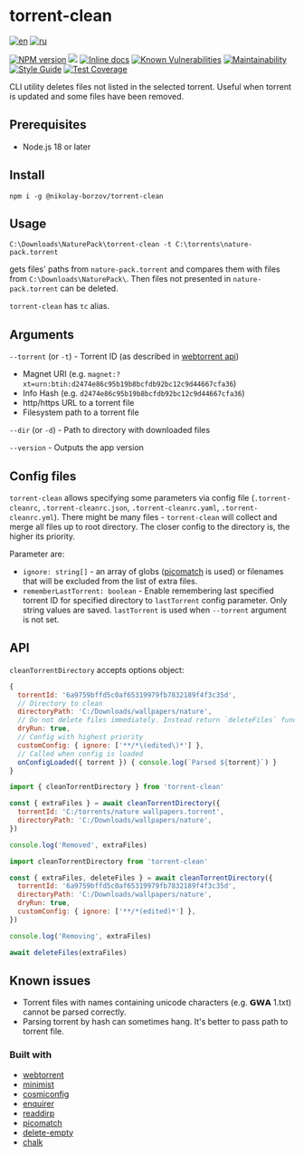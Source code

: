 # torrent-clean

[![en](https://img.shields.io/badge/lang-en-%233c3b6e)](./README.md)
[![ru](https://img.shields.io/badge/lang-ru-%23d52b1e)](./README.ru.md)

[![NPM version][npm-image]][npm-url]
![][ci-image]
[![Inline docs][docs-image]][docs-url]
[![Known Vulnerabilities][vulnerabilities-image]][vulnerabilities-url]
[![Maintainability][maintability-image]][maintability-url]
[![Style Guide][style-guide-image]][style-guide-url]
[![Test Coverage][test-coverage-image]][test-coverage-url]

[npm-image]: https://img.shields.io/npm/v/@nikolay-borzov/torrent-clean.svg
[npm-url]: https://npmjs.org/package/@nikolay-borzov/torrent-clean
[ci-image]: https://github.com/nikolay-borzov/torrent-clean/workflows/CI/badge.svg
[docs-image]: https://inch-ci.org/github/nikolay-borzov/torrent-clean.svg?branch=master
[docs-url]: https://inch-ci.org/github/nikolay-borzov/torrent-clean
[vulnerabilities-image]: https://snyk.io/test/github/nikolay-borzov/torrent-clean/badge.svg?targetFile=package.json
[vulnerabilities-url]: https://snyk.io/test/github/nikolay-borzov/torrent-clean?targetFile=package.json
[maintability-image]: https://api.codeclimate.com/v1/badges/093465c943260646aa40/maintainability
[maintability-url]: https://codeclimate.com/github/nikolay-borzov/torrent-clean/maintainability
[style-guide-image]: https://img.shields.io/badge/code_style-standard-brightgreen.svg
[style-guide-url]: https://standardjs.com
[test-coverage-image]: https://api.codeclimate.com/v1/badges/093465c943260646aa40/test_coverage
[test-coverage-url]: https://codeclimate.com/github/nikolay-borzov/torrent-clean/test_coverage

CLI utility deletes files not listed in the selected torrent. Useful when torrent is updated and some files have been removed.

## Prerequisites

- Node.js 18 or later

## Install

```
npm i -g @nikolay-borzov/torrent-clean
```

## Usage

```
C:\Downloads\NaturePack\torrent-clean -t C:\torrents\nature-pack.torrent
```

gets files' paths from `nature-pack.torrent` and compares them with files from `C:\Downloads\NaturePack\`. Then files not presented in `nature-pack.torrent` can be deleted.

`torrent-clean` has `tc` alias.

## Arguments

`--torrent` (or `-t`) - Torrent ID (as described in [webtorrent api](https://github.com/webtorrent/webtorrent/blob/master/docs/api.md#clientaddtorrentid-opts-function-ontorrent-torrent-))

- Magnet URI (e.g. `magnet:?xt=urn:btih:d2474e86c95b19b8bcfdb92bc12c9d44667cfa36`)
- Info Hash (e.g. `d2474e86c95b19b8bcfdb92bc12c9d44667cfa36`)
- http/https URL to a torrent file
- Filesystem path to a torrent file

`--dir` (or `-d`) - Path to directory with downloaded files

`--version` - Outputs the app version

## Config files

`torrent-clean` allows specifying some parameters via config file (`.torrent-cleanrc`, `.torrent-cleanrc.json`, `.torrent-cleanrc.yaml`, `.torrent-cleanrc.yml`). There might be many files - `torrent-clean` will collect and merge all files up to root directory. The closer config to the directory is, the higher its priority.

Parameter are:

- `ignore: string[]` - an array of globs ([picomatch](https://github.com/micromatch/picomatch#globbing-features) is used) or filenames that will be excluded from the list of extra files.
- `rememberLastTorrent: boolean` - Enable remembering last specified torrent ID for specified directory to `lastTorrent` config parameter. Only string values are saved. `lastTorrent` is used when `--torrent` argument is not set.

## API

`cleanTorrentDirectory` accepts options object:

```javascript
{
  torrentId: '6a9759bffd5c0af65319979fb7832189f4f3c35d',
  // Directory to clean
  directoryPath: 'C:/Downloads/wallpapers/nature',
  // Do not delete files immediately. Instead return `deleteFiles` function
  dryRun: true,
  // Config with highest priority
  customConfig: { ignore: ['**/*\(edited\)*'] },
  // Called when config is loaded
  onConfigLoaded({ torrent }) { console.log(`Parsed ${torrent}`) }
}
```

```javascript
import { cleanTorrentDirectory } from 'torrent-clean'

const { extraFiles } = await cleanTorrentDirectory({
  torrentId: 'C:/torrents/nature wallpapers.torrent',
  directoryPath: 'C:/Downloads/wallpapers/nature',
})

console.log('Removed', extraFiles)
```

```javascript
import cleanTorrentDirectory from 'torrent-clean'

const { extraFiles, deleteFiles } = await cleanTorrentDirectory({
  torrentId: '6a9759bffd5c0af65319979fb7832189f4f3c35d',
  directoryPath: 'C:/Downloads/wallpapers/nature',
  dryRun: true,
  customConfig: { ignore: ['**/*(edited)*'] },
})

console.log('Removing', extraFiles)

await deleteFiles(extraFiles)
```

## Known issues

- Torrent files with names containing unicode characters (e.g. 𝗚𝗪𝗔 1.txt) cannot be parsed correctly.
- Parsing torrent by hash can sometimes hang. It's better to pass path to torrent file.

### Built with

- [webtorrent](https://github.com/webtorrent/webtorrent)
- [minimist](https://github.com/substack/minimist)
- [cosmiconfig](https://github.com/cosmiconfig/cosmiconfig)
- [enquirer](https://github.com/enquirer/enquirer)
- [readdirp](https://github.com/paulmillr/readdirp)
- [picomatch](https://github.com/micromatch/picomatch)
- [delete-empty](https://github.com/jonschlinkert/delete-empty)
- [chalk](https://github.com/chalk/chalk)
